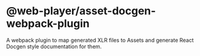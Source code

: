 # @web-player/asset-docgen-webpack-plugin

A webpack plugin to map generated XLR files to Assets and generate React Docgen style documentation for them.
